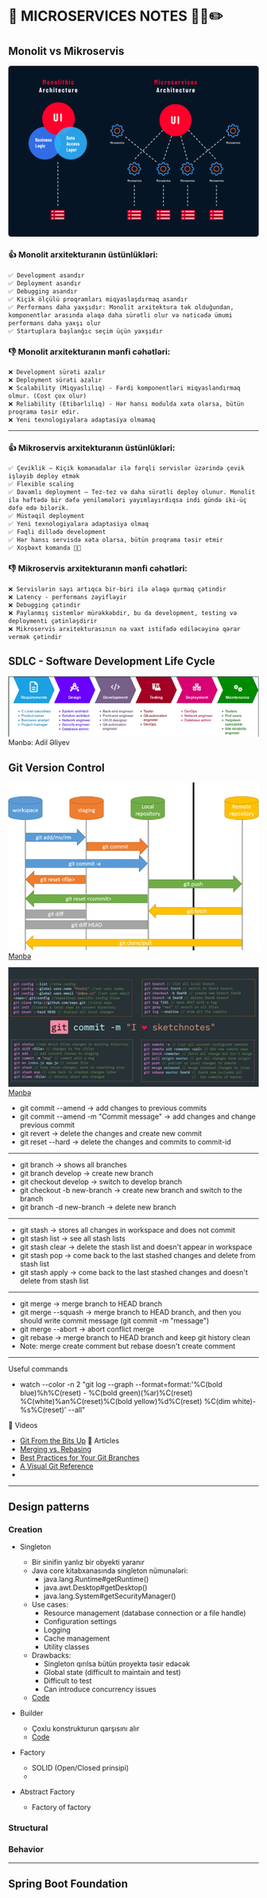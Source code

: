 # 📌 MICROSERVICES NOTES 📝📒✏️

## Monolit vs Mikroservis

![img.png](imgs/monolit-vs-micro.png)

### 👍 Monolit arxitekturanın üstünlükləri:
    ✅ Development asandır
    ✅ Deployment asandır
    ✅ Debugging asandır 
    ✅ Kiçik ölçülü proqramları miqyaslaşdırmaq asandır
    ✅ Performans daha yaxşıdır: Monolit arxitektura tək olduğundan, komponentlər arasında əlaqə daha sürətli olur və nəticədə ümumi performans daha yaxşı olur
    ✅ Startuplara başlanğıc seçim üçün yaxşıdır

### 👎  Monolit arxitekturanın mənfi cəhətləri:
    ❌ Development sürəti azalır
    ❌ Deployment sürəti azalır
    ❌ Scalability (Miqyaslılıq) - Fərdi komponentləri miqyaslandırmaq olmur. (Cost çox olur)
    ❌ Reliability (Etibarlılıq) - Hər hansı modulda xəta olarsa, bütün proqrama təsir edir.
    ❌ Yeni texnologiyalara adaptasiya olmamaq

---

### 👍 Mikroservis arxitekturanın üstünlükləri:
    ✅ Çeviklik – Kiçik komanadalar ilə fərqli servislər üzərində çevik işləyib deploy etmək
    ✅ Flexible scaling
    ✅ Davamlı deployment – Tez-tez və daha sürətli deploy olunur. Monolit ilə həftədə bir dəfə yeniləmələri yayımlayırdıqsa indi gündə iki-üç dəfə edə bilərik.
    ✅ Müstəqil deployment
    ✅ Yeni texnologiyalara adaptasiya olmaq
    ✅ Fəqli dillədə development
    ✅ Hər hansı servisdə xəta olarsa, bütün proqrama təsir etmir
    ✅ Xoşbəxt komanda 🎉🎊

### 👎  Mikroservis arxitekturanın mənfi cəhətləri:
    ❌ Servislərin sayı artıqca bir-biri ilə əlaqə qurmaq çətindir
    ❌ Latency - performans zəyifləyir
    ❌ Debugging çətindir
    ❌ Paylanmış sistemlər mürəkkəbdir, bu da development, testing və deploymenti çətinləşdirir
    ❌ Mikroservis arxitekturasının nə vaxt istifadə ediləcəyinə qərar vermək çətindir

## SDLC - Software Development Life Cycle

![img.png](imgs/sdlc.png)
Mənbə: Adil Əliyev

## Git Version Control

![img.png](imgs/git-arch.png)
[Mənbə](https://github.com/pushpankq/Git-Commands-)


![img.png](imgs/git-commands.png)
[Mənbə](https://twitter.com/profulsadangi/status/1311319902049972226/photo/1)

* git commit --amend -> add changes to previous commits
* git commit --amend -m "Commit message" -> add changes and change previous commit
* git revert <commit-id> -> delete the changes and create new commit
* git reset --hard <commit-id> -> delete the changes and commits to commit-id
---

* git branch -> shows all branches
* git branch develop -> create new branch
* git checkout develop -> switch to develop branch
* git checkout -b new-branch -> create new branch and switch to the branch
* git branch -d new-branch -> delete new branch

---

* git stash -> stores all changes in workspace and does not commit
* git stash list -> see all stash lists
* git stash clear -> delete the stash list and doesn't appear in workspace
* git stash pop -> come back to the last stashed changes and delete from stash list
* git stash apply <stash-id> -> come back to the last stashed changes and doesn't delete from stash list

---

* git merge <branch-name> -> merge branch to HEAD branch
* git merge --squash <branch-name> -> merge branch to HEAD branch, and then you should write commit message (git commit -m "message")
* git merge --abort -> abort conflict merge
* git rebase -> merge branch to HEAD branch and keep git history clean
* Note: merge create comment but rebase doesn't create comment


---
Useful commands

* watch --color -n 2 "git log --graph --format=format:'%C(bold blue)%h%C(reset) - %C(bold green)(%ar)%C(reset) %C(white)%an%C(reset)%C(bold yellow)%d%C(reset) %C(dim white)- %s%C(reset)' --all"



🎥 Videos
* [Git From the Bits Up](https://www.youtube.com/watch?v=MYP56QJpDr4&ab_channel=InfoQ)
📝 Articles
* [Merging vs. Rebasing](https://www.atlassian.com/git/tutorials/merging-vs-rebasing#the-golden-rule-of-rebasing)
* [Best Practices for Your Git Branches](https://medium.com/git-happy/10-key-best-practices-for-git-branch-management-b0e7ec4148b9)
* [A Visual Git Reference](https://marklodato.github.io/visual-git-guide/index-en.html)
* 


---

## Design patterns

### Creation
* Singleton
  * Bir sinifin yanlız bir obyekti yaranır
  * Java core kitabxanasında singleton nümunələri:
    * java.lang.Runtime#getRuntime()
    * java.awt.Desktop#getDesktop()
    * java.lang.System#getSecurityManager()
  * Use cases: 
    * Resource management (database connection or a file handle)
    * Configuration settings
    * Logging
    * Cache management
    * Utility classes
  * Drawbacks:
    * Singleton qırılsa bütün proyektə təsir edəcək
    * Global state (difficult to maintain and test)
    * Difficult to test
    * Can introduce concurrency issues
  * [Code](design-patterns/src/creation/singleton)
    
* Builder
  * Çoxlu konstrukturun qarşısını alır
  * [Code](design-patterns/src/creation/builders)

* Factory
  * SOLID (Open/Closed prinsipi)
  * 

* Abstract Factory
  * Factory of factory

### Structural
### Behavior

---
## Spring Boot Foundation


